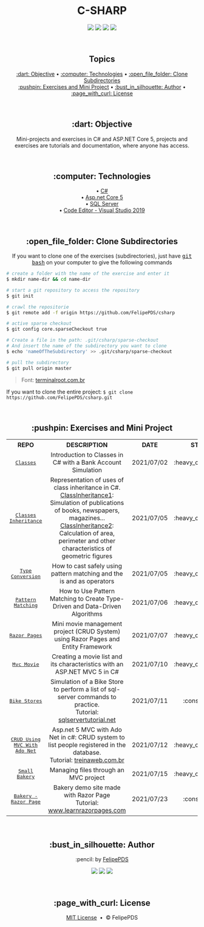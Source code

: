 # <h1 align="center">C-SHARP</h1>

<p align="center">
  <a href="https://github.com/FelipePDS/csharp/blob/main/LICENSE"><img src="https://img.shields.io/github/license/Felipepds/csharp?style=for-the-badge"/></a> 
  <img src="https://img.shields.io/github/last-commit/FelipePDS/csharp?style=for-the-badge"/>
  <img src="https://img.shields.io/static/v1?label=ASP.NET&message=v5&color=512BD4&style=for-the-badge"/> 
  <img src="https://img.shields.io/static/v1?label=Visual+Studio&message=community+2019&color=5C2D91&style=for-the-badge&logo=VisualStudio"/> 
</p>

<br>
<h2 align="center">Topics</h2>

<p align="center">
  <a href="#objective">:dart: Objective</a> &bull; 
  <a href="#technologies">:computer: Technologies</a> &bull; 
  <a href="#clone">:open_file_folder: Clone Subdirectories</a> <br>
  <a href="#exercises">:pushpin: Exercises and Mini Project</a> &bull; 
  <a href="#author">:bust_in_silhouette: Author</a> &bull; 
  <a href="#license">:page_with_curl: License</a>
</p>

<br>
<h2 id="objective" align="center">:dart: Objective</h2>

<p align="center">Mini-projects and exercises in C# and ASP.NET Core 5, projects and exercises are tutorials and documentation, where anyone has access.</p>

<br>
<h2 align="center" id="technologies">:computer: Technologies</h2>

<p align="center">
  &bull; <a href="https://dotnet.microsoft.com/learn/csharp">C#</a> <br>
  &bull; <a href="https://asp.net/">Asp.net Core 5</a> <br>
  &bull; <a href="https://docs.microsoft.com/pt-br/sql/ssms/download-sql-server-management-studio-ssms">SQL Server</a> <br>
  &bull; <a href="https://visualstudio.microsoft.com/pt-br/downloads/">Code Editor - Visual Studio 2019</a>
</p>

<br>
<h2 align="center" id="clone">:open_file_folder: Clone Subdirectories</h2>

<p align="center">If you want to clone one of the exercises (subdirectories), just have <kbd><a href="https://git-scm.com/downloads">git bash</a></kbd> on your computer to give the following commands</p>

```bash
# create a folder with the name of the exercise and enter it
$ mkdir name-dir && cd name-dir

# start a git repository to access the repository
$ git init

# crawl the repositorie
$ git remote add -f origin https://github.com/FelipePDS/csharp

# active sparse checkout
$ git config core.sparseCheckout true

# Create a file in the path: .git/csharp/sparse-checkout
# And insert the name of the subdirectory you want to clone
$ echo 'nameOfTheSubdirectory' >> .git/csharp/sparse-checkout

# pull the subdirectory
$ git pull origin master
```
<blockquote>Font: <a href="https://terminalroot.com.br/2019/09/como-clonar-somente-um-subdiretorio-com-git-ou-svn.html">terminalroot.com.br</a></blockquote>

<p>If you want to clone the entire project: <code>$ git clone https://github.com/FelipePDS/csharp.git</code></p>

<br>
<h2 id="exercises" align="center">:pushpin: Exercises and Mini Project</h2>

<table align="center">
  <tr align="center">
    <th>REPO</th>
    <th>DESCRIPTION</th>
    <th>DATE</th>
    <th>STATUS</th>
  </tr>
  <tr align="center">
    <td><kbd><a href="https://github.com/FelipePDS/csharp/tree/main/Classes">Classes</a></kbd></td>
    <td>Introduction to Classes in C# with a Bank Account Simulation</td>
    <td>2021/07/02</td>
    <td>:heavy_check_mark:</td>
  </tr>
  <tr align="center">
    <td><kbd><a href="https://github.com/FelipePDS/csharp/tree/main/ClassInheritance">Classes Inheritance</a></kbd></td>
    <td>Representation of uses of class inheritance in C#. <br><a href="https://github.com/FelipePDS/csharp/tree/main/ClassInheritance/ClassInheritance">ClassInheritance1</a>: Simulation of publications of books, newspapers, magazines... <br><a href="https://github.com/FelipePDS/csharp/tree/main/ClassInheritance/ClassInheritance2">ClassInheritance2</a>: Calculation of area, perimeter and other characteristics of geometric figures</td>
    <td>2021/07/05</td>
    <td>:heavy_check_mark:</td>
  </tr>
  <tr align="center">
    <td><kbd><a href="https://github.com/FelipePDS/csharp/tree/main/TypeConversion">Type Conversion</a></kbd></td>
    <td>How to cast safely using pattern matching and the is and as operators</td>
    <td>2021/07/05</td>
    <td>:heavy_check_mark:</td>
  </tr>
  <tr align="center">
    <td><kbd><a href="https://github.com/FelipePDS/csharp/tree/main/PatternMatching">Pattern Matching</a></kbd></td>
    <td>How to Use Pattern Matching to Create Type-Driven and Data-Driven Algorithms</td>
    <td>2021/07/06</td>
    <td>:heavy_check_mark:</td>
  </tr>
  <tr align="center">
    <td><kbd><a href="https://github.com/FelipePDS/csharp/tree/main/RazorPagesMovie">Razor Pages</a></kbd></td>
    <td>Mini movie management project (CRUD System) using Razor Pages and Entity Framework</td>
    <td>2021/07/07</td>
    <td>:heavy_check_mark:</td>
  </tr>
  <tr align="center">
    <td><kbd><a href="https://github.com/FelipePDS/csharp/tree/main/MvcMovie">Mvc Movie</a></kbd></td>
    <td>Creating a movie list and its characteristics with an ASP.NET MVC 5 in C#</td>
    <td>2021/07/10</td>
    <td>:heavy_check_mark:</td>
  </tr>
  <tr align="center">
    <td><kbd><a href="https://github.com/FelipePDS/csharp/tree/main/BikeStores">Bike Stores</a></kbd></td>
    <td>Simulation of a Bike Store to perform a list of sql-server commands to practice. <br>Tutorial: <a href="https://sqlservertutorial.net/">sqlservertutorial.net</a></td>
    <td>2021/07/11</td>
    <td>:construction:</td>
  </tr>
  <tr align="center">
    <td><kbd><a href="https://github.com/FelipePDS/csharp/tree/main/CRUDUsingMVCWithAdoNet">CRUD Using MVC With Ado Net</a></kbd></td>
    <td>Asp.net 5 MVC with Ado Net in c#: CRUD system to list people registered in the database. <br>Tutorial: <a href="https://www.treinaweb.com.br/blog/operacoes-crud-no-asp-net-mvc-5-com-o-ado-net">treinaweb.com.br</a></td>
    <td>2021/07/12</td>
    <td>:heavy_check_mark:</td>
  </tr>
  <tr align="center">
    <td><kbd><a href="https://github.com/FelipePDS/csharp/tree/main/SmallBakery">Small Bakery</a></kbd></td>
    <td>Managing files through an MVC project</td>
    <td>2021/07/15</td>
    <td>:heavy_check_mark:</td>
  </tr>
  <tr align="center">
    <td><kbd><a href="https://github.com/FelipePDS/csharp/tree/main/Bakery">Bakery - Razor Page</a></kbd></td>
    <td>Bakery demo site made with Razor Page <br>Tutorial: <a href="https://www.learnrazorpages.com/razor-pages/tutorial">www.learnrazorpages.com</a></td>
    <td>2021/07/23</td>
    <td>:construction:</td>
  </tr>
</table>

<br>
<h2 align="center" id="author">:bust_in_silhouette: Author</h2>

<p align="center">:pencil: by <a href="https://felipepds.github.io//">FelipePDS</a></p>
<p align="center"><a href="https://www.linkedin.com/in/felipe-p-da-silva-a55b891ba/?lipi=urn%3Ali%3Apage%3Ad_flagship3_feed%3BiErPy3g7Q1KGOaD%2BsGw%2Fpg%3D%3D"><img src="https://img.shields.io/static/v1?label=+&message=Felipe+P.+Da+Silva&color=0A66C2&style=flat&logo=linkedin&logoColor=white"/></a> <a href="https://twitter.com/FelipePintoDaS1"><img src="https://img.shields.io/static/v1?label=+&message=@FelipePintoDaS1&color=1DA1F2&style=flat&logo=twitter&logoColor=white"/></a> <img src="https://img.shields.io/static/v1?label=+&message=felipepdasilva66@gmail.com&color=EA4335&style=flat&logo=gmail&logoColor=white"/></p>

<br>
<h2 align="center" id="license">:page_with_curl: License</h2>

<p align="center"><a href="https://github.com/FelipePDS/csharp/blob/main/LICENSE">MIT License</a> &nbsp;&bull;&nbsp; &copy; FelipePDS</p>
 
